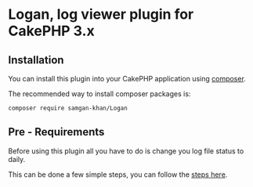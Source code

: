 # Logan, log viewer plugin for CakePHP 3.x

## Installation

You can install this plugin into your CakePHP application using [composer](http://getcomposer.org).

The recommended way to install composer packages is:

```
composer require samgan-khan/Logan
```

## Pre - Requirements

Before using this plugin all you have to do is change you log file status to daily.

This can be done a few simple steps, you can follow the [steps here](https://codebysamgan.com/how-to-make-log-daily-in-cakephp-3-x/).
